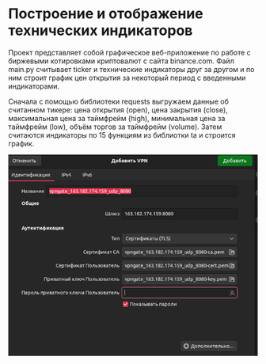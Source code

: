 # Построение и отображение технических индикаторов

Проект представляет собой графическое веб-приложение по работе с биржевыми котировками криптовалют c сайта binance.com. Файл main.py считывает ticker и технические индикаторы друг за другом и по ним строит график цен открытия за некоторый период с введенными индикаторами. 

Сначала с помощью библиотеки requests выгружаем данные об считанном тикере: цена открытия (open), цена закрытия (close), максимальная цена за таймфрейм (high), минимальная цена за таймфрейм (low), объём торгов за таймфрейм (volume). Затем считаются индикаторы по 15 функциям из библиотки ta и строится график.

<div style="text-align: center;">

![Текст с описанием картинки](image.png)

</div>
